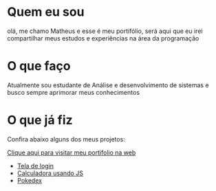 # Quem eu sou
olá, me chamo Matheus e esse é meu portifólio, será aqui que eu irei compartilhar meus estudos e experiências na área da programação

# O que faço
Atualmente sou estudante de Análise e desenvolvimento de sistemas e busco sempre aprimorar meus conhecimentos

# O que já fiz
Confira abaixo alguns dos meus projetos:

[Clique aqui para visitar meu portifolio na web](https://moreiramatheus.github.io/Portfolio/)

* [Tela de login](https://moreiramatheus.github.io/Portfolio/projetos/tela-de-login/)
* [Calculadora usando JS](https://moreiramatheus.github.io/calculadora-js/)
* [Pokedex](https://moreiramatheus.github.io/Pokedex/)